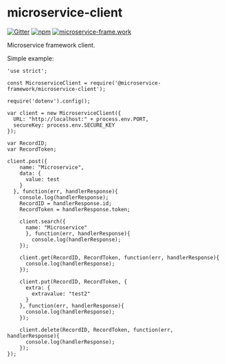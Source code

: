 # microservice-client

[![Gitter](https://img.shields.io/gitter/room/microservice-framework/chat.svg?style=flat-square)](https://gitter.im/microservice-framework/chat)
[![npm](https://img.shields.io/npm/dt/@microservice-framework/microservice-client.svg?style=flat-square)](https://www.npmjs.com/~microservice-framework)
[![microservice-frame.work](https://img.shields.io/badge/online%20docs-200-green.svg?style=flat-square)](http://microservice-frame.work)

Microservice framework client.

Simple example:

```
'use strict';

const MicroserviceClient = require('@microservice-framework/microservice-client');

require('dotenv').config();

var client = new MicroserviceClient({
  URL: "http://localhost:" + process.env.PORT,
  secureKey: process.env.SECURE_KEY
});

var RecordID;
var RecordToken;

client.post({
    name: "Microservice",
    data: {
      value: test
    }
  }, function(err, handlerResponse){
    console.log(handlerResponse);
    RecordID = handlerResponse.id;
    RecordToken = handlerResponse.token;
    
    client.search({
      name: "Microservice"
      }, function(err, handlerResponse){
        console.log(handlerResponse);
    });
    
    client.get(RecordID, RecordToken, function(err, handlerResponse){
      console.log(handlerResponse);
    });
    
    client.put(RecordID, RecordToken, {
      extra: {
        extravalue: "test2"
      }
    }, function(err, handlerResponse){
      console.log(handlerResponse);
    });
    
    client.delete(RecordID, RecordToken, function(err, handlerResponse){
      console.log(handlerResponse);
    });
});

```
